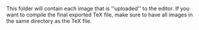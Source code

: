 This folder will contain each image that is ''uploaded'' to the editor. If you want to compile the final exported TeX file, make sure to have all images in the same directory as the TeX file.
